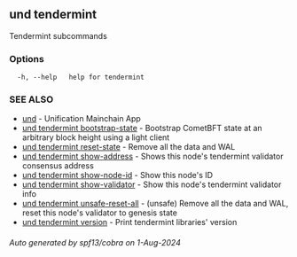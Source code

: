 ## und tendermint

Tendermint subcommands

### Options

```
  -h, --help   help for tendermint
```

### SEE ALSO

* [und](und.md)	 - Unification Mainchain App
* [und tendermint bootstrap-state](und_tendermint_bootstrap-state.md)	 - Bootstrap CometBFT state at an arbitrary block height using a light client
* [und tendermint reset-state](und_tendermint_reset-state.md)	 - Remove all the data and WAL
* [und tendermint show-address](und_tendermint_show-address.md)	 - Shows this node's tendermint validator consensus address
* [und tendermint show-node-id](und_tendermint_show-node-id.md)	 - Show this node's ID
* [und tendermint show-validator](und_tendermint_show-validator.md)	 - Show this node's tendermint validator info
* [und tendermint unsafe-reset-all](und_tendermint_unsafe-reset-all.md)	 - (unsafe) Remove all the data and WAL, reset this node's validator to genesis state
* [und tendermint version](und_tendermint_version.md)	 - Print tendermint libraries' version

###### Auto generated by spf13/cobra on 1-Aug-2024
